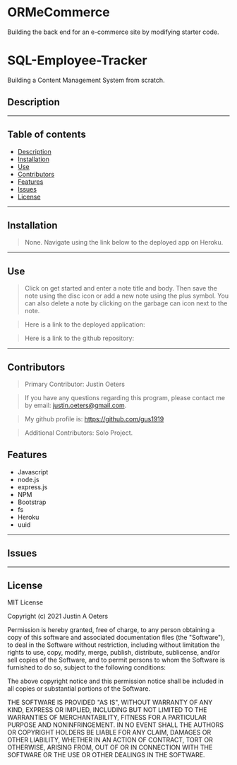 # ORMeCommerce
Building the back end for an e-commerce site by modifying starter code.
# SQL-Employee-Tracker
Building a Content Management System from scratch.

## Description
> 

  ---
  ## Table of contents
  * [Description](#description)
  * [Installation](#installation)
  * [Use](#use)
  * [Contributors](#contributors)
  * [Features](#features)
  * [Issues](#issues)
  * [License](#license)
  ---
  ## Installation
   
   >None.  Navigate using the link below to the deployed app on Heroku.
 
  ---
  ## Use

  >Click on get started and enter a note title and body.  Then save the note using the disc icon or add a new note using the plus symbol.  You can also delete a note by clicking on the garbage can icon next to the note. 
 
  >Here is a link to the deployed application: 
  
  >Here is a link to the github repository: 



  ---
  ## Contributors

 > Primary Contributor: Justin Oeters
  
> If you have any questions regarding this program, please contact me by email: justin.oeters@gmail.com.
  
>  My github profile is: https://github.com/gus1919

>  Additional Contributors: Solo Project.

  ## Features
* Javascript
* node.js
* express.js
* NPM
* Bootstrap
* fs
* Heroku
* uuid
---
  ## Issues
> 
  ---

## License

MIT License

Copyright (c) 2021 Justin A Oeters

Permission is hereby granted, free of charge, to any person obtaining a copy
of this software and associated documentation files (the "Software"), to deal
in the Software without restriction, including without limitation the rights
to use, copy, modify, merge, publish, distribute, sublicense, and/or sell
copies of the Software, and to permit persons to whom the Software is
furnished to do so, subject to the following conditions:

The above copyright notice and this permission notice shall be included in all
copies or substantial portions of the Software.

THE SOFTWARE IS PROVIDED "AS IS", WITHOUT WARRANTY OF ANY KIND, EXPRESS OR
IMPLIED, INCLUDING BUT NOT LIMITED TO THE WARRANTIES OF MERCHANTABILITY,
FITNESS FOR A PARTICULAR PURPOSE AND NONINFRINGEMENT. IN NO EVENT SHALL THE
AUTHORS OR COPYRIGHT HOLDERS BE LIABLE FOR ANY CLAIM, DAMAGES OR OTHER
LIABILITY, WHETHER IN AN ACTION OF CONTRACT, TORT OR OTHERWISE, ARISING FROM,
OUT OF OR IN CONNECTION WITH THE SOFTWARE OR THE USE OR OTHER DEALINGS IN THE
SOFTWARE.
